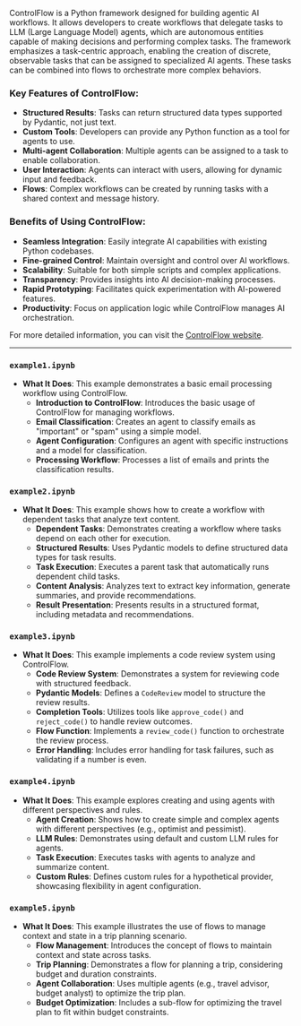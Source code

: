 ControlFlow is a Python framework designed for building agentic AI workflows. It allows developers to create workflows that delegate tasks to LLM (Large Language Model) agents, which are autonomous entities capable of making decisions and performing complex tasks. The framework emphasizes a task-centric approach, enabling the creation of discrete, observable tasks that can be assigned to specialized AI agents. These tasks can be combined into flows to orchestrate more complex behaviors.

### Key Features of ControlFlow:

- **Structured Results**: Tasks can return structured data types supported by Pydantic, not just text.
- **Custom Tools**: Developers can provide any Python function as a tool for agents to use.
- **Multi-agent Collaboration**: Multiple agents can be assigned to a task to enable collaboration.
- **User Interaction**: Agents can interact with users, allowing for dynamic input and feedback.
- **Flows**: Complex workflows can be created by running tasks with a shared context and message history.

### Benefits of Using ControlFlow:

- **Seamless Integration**: Easily integrate AI capabilities with existing Python codebases.
- **Fine-grained Control**: Maintain oversight and control over AI workflows.
- **Scalability**: Suitable for both simple scripts and complex applications.
- **Transparency**: Provides insights into AI decision-making processes.
- **Rapid Prototyping**: Facilitates quick experimentation with AI-powered features.
- **Productivity**: Focus on application logic while ControlFlow manages AI orchestration.

For more detailed information, you can visit the [ControlFlow website](https://controlflow.ai/welcome).


---


### `example1.ipynb`
- **What It Does**: This example demonstrates a basic email processing workflow using ControlFlow.
  - **Introduction to ControlFlow**: Introduces the basic usage of ControlFlow for managing workflows.
  - **Email Classification**: Creates an agent to classify emails as "important" or "spam" using a simple model.
  - **Agent Configuration**: Configures an agent with specific instructions and a model for classification.
  - **Processing Workflow**: Processes a list of emails and prints the classification results.

### `example2.ipynb`
- **What It Does**: This example shows how to create a workflow with dependent tasks that analyze text content.
  - **Dependent Tasks**: Demonstrates creating a workflow where tasks depend on each other for execution.
  - **Structured Results**: Uses Pydantic models to define structured data types for task results.
  - **Task Execution**: Executes a parent task that automatically runs dependent child tasks.
  - **Content Analysis**: Analyzes text to extract key information, generate summaries, and provide recommendations.
  - **Result Presentation**: Presents results in a structured format, including metadata and recommendations.

### `example3.ipynb`
- **What It Does**: This example implements a code review system using ControlFlow.
  - **Code Review System**: Demonstrates a system for reviewing code with structured feedback.
  - **Pydantic Models**: Defines a `CodeReview` model to structure the review results.
  - **Completion Tools**: Utilizes tools like `approve_code()` and `reject_code()` to handle review outcomes.
  - **Flow Function**: Implements a `review_code()` function to orchestrate the review process.
  - **Error Handling**: Includes error handling for task failures, such as validating if a number is even.

### `example4.ipynb`
- **What It Does**: This example explores creating and using agents with different perspectives and rules.
  - **Agent Creation**: Shows how to create simple and complex agents with different perspectives (e.g., optimist and pessimist).
  - **LLM Rules**: Demonstrates using default and custom LLM rules for agents.
  - **Task Execution**: Executes tasks with agents to analyze and summarize content.
  - **Custom Rules**: Defines custom rules for a hypothetical provider, showcasing flexibility in agent configuration.

### `example5.ipynb`
- **What It Does**: This example illustrates the use of flows to manage context and state in a trip planning scenario.
  - **Flow Management**: Introduces the concept of flows to maintain context and state across tasks.
  - **Trip Planning**: Demonstrates a flow for planning a trip, considering budget and duration constraints.
  - **Agent Collaboration**: Uses multiple agents (e.g., travel advisor, budget analyst) to optimize the trip plan.
  - **Budget Optimization**: Includes a sub-flow for optimizing the travel plan to fit within budget constraints.
